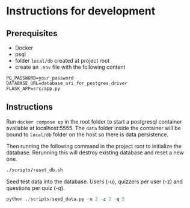 # Instructions for development

## Prerequisites

- Docker
- psql
- folder `local/db` created at project root
- create an `.env` file with the following content

```
PG_PASSWORD=your_password
DATABASE_URL=database_uri_for_postgres_driver
FLASK_APP=src/app.py
```


## Instructions

Run `docker compose up` in the root folder to start a postgresql container available at localhost:5555. The `data` folder inside the container will be bound to `local/db` folder on the host so there is data persistence.

Then running the following command in the project root to initialize the database. Rerunning this will destroy existing database and reset a new one.
```sh
./scripts/reset_db.sh
```

Seed test data into the database. Users (-u), quizzers per user (-z) and questions per quiz (-q).
```python
python ./scripts/seed_data.py -u 2 -z 2 -q 5
```